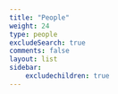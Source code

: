 ```yaml
---
title: "People"
weight: 24
type: people
excludeSearch: true
comments: false
layout: list
sidebar:
    excludechildren: true
---
```

